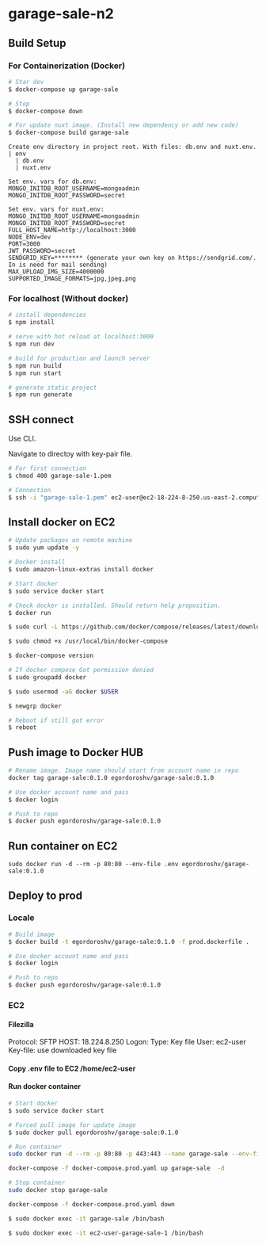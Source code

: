 # garage-sale-n2

## Build Setup

### For Сontainerization (Docker)

```bash
# Star dev
$ docker-compose up garage-sale

# Stop
$ docker-compose down

# For update nuxt image. (Install new dependency or add new code)
$ docker-compose build garage-sale
```

```
Create env directory in project root. With files: db.env and nuxt.env.
| env
  | db.env
  | nuxt.env

Set env. vars for db.env:
MONGO_INITDB_ROOT_USERNAME=mongoadmin
MONGO_INITDB_ROOT_PASSWORD=secret

Set env. vars for nuxt.env:
MONGO_INITDB_ROOT_USERNAME=mongoadmin
MONGO_INITDB_ROOT_PASSWORD=secret
FULL_HOST_NAME=http://localhost:3000
NODE_ENV=dev
PORT=3000
JWT_PASSWORD=secret
SENDGRID_KEY=******** (generate your own key on https://sendgrid.com/. In is need for mail sending)
MAX_UPLOAD_IMG_SIZE=4000000
SUPPORTED_IMAGE_FORMATS=jpg,jpeg,png
```

### For localhost (Without docker)

```bash
# install dependencies
$ npm install

# serve with hot reload at localhost:3000
$ npm run dev

# build for production and launch server
$ npm run build
$ npm run start

# generate static project
$ npm run generate
```

## SSH connect

Use CLI.

Navigate to directoy with key-pair file.

```bash
# For first connection
$ chmod 400 garage-sale-1.pem

# Connection
$ ssh -i "garage-sale-1.pem" ec2-user@ec2-18-224-8-250.us-east-2.compute.amazonaws.com
```

## Install docker on EC2

```bash
# Update packages on remote machine
$ sudo yum update -y

# Docker install
$ sudo amazon-linux-extras install docker

# Start docker
$ sudo service docker start

# Check docker is installed. Should return help proposition.
$ docker run

$ sudo curl -L https://github.com/docker/compose/releases/latest/download/docker-compose-$(uname -s)-$(uname -m) -o /usr/local/bin/docker-compose

$ sudo chmod +x /usr/local/bin/docker-compose

$ docker-compose version

# If docker compose Got permission denied
$ sudo groupadd docker

$ sudo usermod -aG docker $USER

$ newgrp docker

# Reboot if still got error
$ reboot
```

## Push image to Docker HUB

```bash
# Rename image. Image name should start from account name in repo
docker tag garage-sale:0.1.0 egordoroshv/garage-sale:0.1.0

# Use docker account name and pass
$ docker login

# Push to repo
$ docker push egordoroshv/garage-sale:0.1.0
```

## Run container on EC2

```bush
sudo docker run -d --rm -p 80:80 --env-file .env egordoroshv/garage-sale:0.1.0
```

## Deploy to prod

### Locale
```bash
# Build image
$ docker build -t egordoroshv/garage-sale:0.1.0 -f prod.dockerfile .

# Use docker account name and pass
$ docker login

# Push to repo
$ docker push egordoroshv/garage-sale:0.1.0
```

### EC2
#### Filezilla
Protocol: SFTP
HOST: 18.224.8.250
Logon: Type: Key file
User: ec2-user
Key-file: use downloaded key file

#### Copy .env file to EC2 /home/ec2-user

#### Run docker container
```bash
# Start docker
$ sudo service docker start

# Forced pull image for update image
$ sudo docker pull egordoroshv/garage-sale:0.1.0

# Run container
sudo docker run -d --rm -p 80:80 -p 443:443 --name garage-sale --env-file ./.env egordoroshv/garage-sale:0.1.0

docker-compose -f docker-compose.prod.yaml up garage-sale  -d

# Stop container
sudo docker stop garage-sale

docker-compose -f docker-compose.prod.yaml down
```

```bash
$ sudo docker exec -it garage-sale /bin/bash

$ sudo docker exec -it ec2-user-garage-sale-1 /bin/bash
```